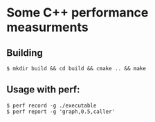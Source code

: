 # Some C++ performance measurments

## Building
```
$ mkdir build && cd build && cmake .. && make
```

## Usage with perf: 
```
$ perf record -g ./executable
$ perf report -g 'graph,0.5,caller'
```
